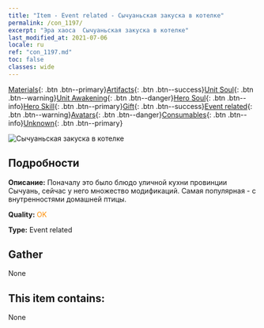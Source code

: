 ```yaml
---
title: "Item - Event related - Сычуаньская закуска в котелке"
permalink: /con_1197/
excerpt: "Эра хаоса  Сычуаньская закуска в котелке"
last_modified_at: 2021-07-06
locale: ru
ref: "con_1197.md"
toc: false
classes: wide
---
```

 [Materials](/ItemsRU/){: .btn .btn--primary}[Artifacts](/ItemsRU/Artifacts/){: .btn .btn--success}[Unit Soul](/ItemsRU/UnitSoul/){: .btn .btn--warning}[Unit Awakening](/ItemsRU/UnitAwakening/){: .btn .btn--danger}[Hero Soul](/ItemsRU/HeroSoul/){: .btn .btn--info}[Hero Skill](/ItemsRU/HeroSkill/){: .btn .btn--primary}[Gift](/ItemsRU/Gift/){: .btn .btn--success}[Event related](/ItemsRU/Events/){: .btn .btn--warning}[Avatars](/ItemsRU/Avatars/){: .btn .btn--danger}[Consumables](/ItemsRU/Consumables/){: .btn .btn--info}[Unknown](/ItemsRU/Unknown/){: .btn .btn--primary}

 ![Сычуаньская закуска в котелке](/images/t/i_81521121.png)

## Подробности
 **Описание:** Поначалу это было блюдо уличной кухни провинции Сычуань, сейчас у него множество модификаций. Самая популярная - с внутренностями домашней птицы.

 **Quality:** <span style="color: #FF8C00">OK</span>

 **Type:** Event related

## Gather

  None

## This item contains:

  None

